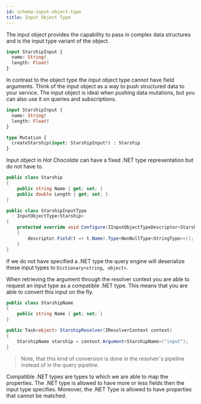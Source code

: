 ```yaml
---
id: schema-input-object-type
title: Input Object Type
---
```


The input object provides the capability to pass in complex data structures and is the input type variant of the object.

```GraphQL
input StarshipInput {
  name: String!
  length: Float!
}
```

In contrast to the object type the input object type cannot have field arguments. Think of the input object as a way to push structured data to your service. The input object is ideal when pushing data mutations, but you can also use it on queries and subscriptions.

```GraphQL
input StarshipInput {
  name: String!
  length: Float!
}

type Mutation {
  createStarship(input: StarshipInput!) : Starship
}
```

Input object in _Hot Chocolate_ can have a fixed .NET type representation but do not have to.

```csharp
public class Starship
{
    public string Name { get; set; }
    public double Length { get; set; }
}

public class StarshipInputType
  : InputObjectType<Starship>
{
    protected override void Configure(IInputObjectTypeDescriptor<Starship> descriptor)
    {
        descriptor.Field(t => t.Name).Type<NonNullType<StringType>>();
    }
}
```

If we do not have specified a .NET type the query engine will deserialize these input types to `Dictionary<string, object>`.

When retrieving the argument through the resolver context you are able to request an input type as a compatible .NET type. This means that you are able to convert this input on the fly.

```csharp
public class StarshipName
{
    public string Name { get; set; }
}

public Task<object> StarshipResolver(IResolverContext context)
{
    StarshipName starship = context.Argument<StarshipName>("input");
}
```

> Note, that this kind of conversion is done in the resolver`s pipeline instead of in the query pipeline.

Compatible .NET types are types to which we are able to map the properties. The .NET type is allowed to have more or less fields then the input type specifies. Moreover, the .NET Type is allowed to have properties that cannot be matched.
